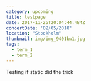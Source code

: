```yaml
---
category: upcoming
title: testpage
date: 2017-11-25T20:04:44.484Z
concertDate: "02/05/2018"
location: "Stockholm"
thumbnail: img/img_9401bw1.jpg
tags:
  - term_1
  - term_2
---
```

Testing if static did the trick
